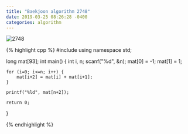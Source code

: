 ```yaml
---
title: "Baekjoon algorithm 2748"
date: 2019-03-25 08:26:28 -0400
categories: algorithm
---
```


![2748](https://user-images.githubusercontent.com/49894861/64658574-eaabd200-d472-11e9-835c-42408fc8a579.png)


{% highlight cpp %}
#include <cstdio>
using namespace std;

long mat[93];
int main() {
	int i, n;
	scanf("%d", &n);
	mat[0] = -1;
	mat[1] = 1;
	
	for (i=0; i<=n; i++) {
		mat[i+2] = mat[i] + mat[i+1];
	}
	
	printf("%ld", mat[n+2]);
	
	return 0;
}

{% endhighlight %}
